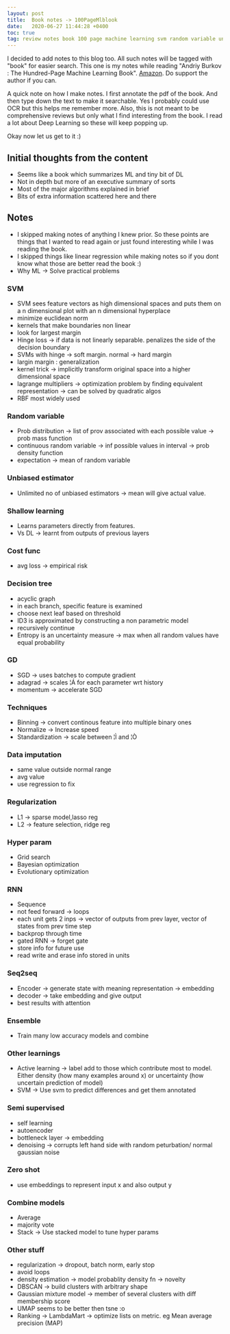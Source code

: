 ```yaml
---
layout: post
title:  Book notes -> 100PageMlblook
date:   2020-06-27 11:44:28 +0400
toc: true
tag: review notes book 100 page machine learning svm random variable unbiased estimator shallow cost decision id3 gd sdg bin norma standa impu regu hyper rnn seq ensem active semi zero combine vote stack dbsc umap 
---
```


I decided to add notes to this blog too. All such notes will be tagged with "book" for easier search.
This one is my notes while reading "Andriy Burkov : The Hundred-Page Machine Learning Book". [Amazon](http://themlbook.com/). Do support the author if you can.

A quick note on how I make notes. I first annotate the pdf of the book. And then type down the text to make it searchable. Yes I probably could use OCR but this helps me remember more. Also, this is not meant to be comprehensive reviews but only what I find interesting from the book. I read a lot about Deep Learning so these will keep popping up.

Okay now let us get to it :)

## Initial thoughts from the content
- Seems like a book which summarizes ML and tiny bit of DL
- Not in depth but more of an executive summary of sorts
- Most of the major algorithms explained in brief
- Bits of extra information scattered here and there

## Notes
- I skipped making notes of anything I knew prior. So these points are things that I wanted to read again or just found interesting while I was reading the book.
- I skipped things like linear regression while making notes so if you dont know what those are better read the book :)
- Why ML -> Solve practical problems

### SVM
- SVM sees feature vectors as high dimensional spaces and puts them on a n dimensional plot with an n dimensional hyperplace
- minimize euclidean norm
- kernels that make boundaries non linear
- look for largest margin
- Hinge loss -> if data is not linearly separable. penalizes the side of the decision boundary
- SVMs with hinge -> soft margin. normal -> hard margin
- largin margin : generalization
- kernel trick -> implicitly transform original space into a higher dimensional space
- lagrange multipliers -> optimization problem by finding equivalent representation -> can be solved by quadratic algos
- RBF most widely used

### Random variable
- Prob distribution -> list of prov associated with each possible value -> prob mass function
- continuous random variable -> inf possible values in interval -> prob density function
- expectation -> mean of random variable

### Unbiased estimator
- Unlimited no of unbiased estimators -> mean will give actual value.

### Shallow learning
  * Learns parameters directly from features.
  * Vs DL -> learnt from outputs of previous layers

### Cost func
  * avg loss -> empirical risk

### Decision tree
  * acyclic graph
  * in each branch, specific feature is examined
  * choose next leaf based on threshold
  * ID3 is approximated by constructing a non parametric model
  * recursively continue
  * Entropy is an uncertainty measure -> max when all random values have equal probability

### GD
  * SGD -> uses batches to compute gradient 
  * adagrad -> scales ¦Á for each parameter wrt history
  * momentum -> accelerate SGD

### Techniques
  * Binning -> convert continous feature into multiple binary ones
  * Normalize -> Increase speed
  * Standardization -> scale between ¦Ì and ¦Ò

### Data imputation
  * same value outside normal range
  * avg value
  * use regression to fix

### Regularization
  * L1 -> sparse model,lasso reg
  * L2 -> feature selection, ridge reg

### Hyper param
  * Grid search
  * Bayesian optimization
  * Evolutionary optimization

### RNN
  * Sequence
  * not feed forward -> loops
  * each unit gets 2 inps -> vector of outputs from prev layer, vector of states from prev time step
  * backprop through time
  * gated RNN -> forget gate
  * store info for future use
  * read write and erase info stored in units

### Seq2seq
  * Encoder -> generate state with meaning representation -> embedding
  * decoder -> take embedding and give output
  * best results with attention

### Ensemble
  * Train many low accuracy models and combine

### Other learnings
  * Active learning -> label add to those which contribute most to model. Either density (how many examples around x) or uncertainty (how uncertain prediction of model)
  * SVM -> Use svm to predict differences and get them annotated

### Semi supervised
  * self learning
  * autoencoder 
  * bottleneck layer -> embedding
  * denoising -> corrupts left hand side with random peturbation/ normal gaussian noise

### Zero shot
  * use embeddings to represent input x and also output y

### Combine models
  * Average
  * majority vote
  * Stack -> Use stacked model to tune hyper params
  
### Other stuff
  * regularization -> dropout, batch norm, early stop
  * avoid loops
  * density estimation -> model probablity density fn -> novelty
  * DBSCAN -> build clusters with arbitrary shape
  * Gaussian mixture model -> member of several clusters with diff membership score
  * UMAP seems to be better then tsne :o
  * Ranking -> LambdaMart -> optimize lists on metric. eg Mean average precision (MAP)
